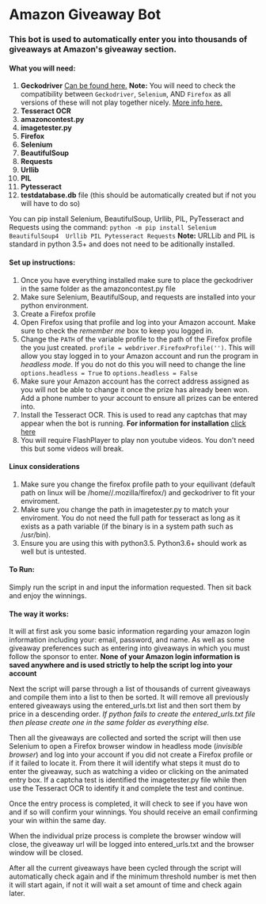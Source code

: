 # Amazon Giveaway Bot

### This bot is used to automatically enter you into thousands of giveaways at Amazon's giveaway section.

#### What you will need:
1. **Geckodriver** [Can be found here.](https://github.com/mozilla/geckodriver/releases) **Note:** You will need to check the compatibility between `Geckodriver`, `Selenium`, AND `Firefox` as all versions of these will not play together nicely. [More info here.](https://firefox-source-docs.mozilla.org/testing/geckodriver/geckodriver/Support.html)
2. **Tesseract OCR**
3. **amazoncontest.py**
4. **imagetester.py**
5. **Firefox**
6. **Selenium**
7. **BeautifulSoup**
8. **Requests**
9. **Urllib**
10. **PIL**
11. **Pytesseract**
12. **testdatabase.db** file (this should be automatically created but if not you will have to do so)


You can pip install Selenium, BeautifulSoup, Urllib, PIL, PyTesseract and Requests using the command:
`python -m pip install Selenium BeautifulSoup4  Urllib PIL Pytesseract Requests`
**Note:** URLLib and PIL is standard in python 3.5+ and does not need to be aditionally installed.

#### Set up instructions:
1. Once you have everything installed make sure to place the geckodriver in the same folder as the amazoncontest.py file
2. Make sure Selenium, BeautifulSoup, and requests are installed into your python environment.
3. Create a Firefox profile
4. Open Firefox using that profile and log into your Amazon account. Make sure to check the *remember me* box to keep you logged in.
5. Change the `PATH` of the variable profile to the path of the Firefox profile the you just created. `profile = webdriver.FirefoxProfile('')`. This will allow you stay logged in to your Amazon account and run the program in _headless mode_. If you do not do this you will need to change the line `options.headless = True` to `options.headless = False`
6. Make sure your Amazon account has the correct address assigned as you will not be able to change it once the prize has already been won. Add a phone number to your account to ensure all prizes can be entered into.
7. Install the Tesseract OCR. This is used to read any captchas that may appear when the bot is running. **For information for installation** [click here]( https://github.com/tesseract-ocr/tesseract/wiki)
8. You will require FlashPlayer to play non youtube videos. You don't need this but some videos will break. 

#### Linux considerations
1. Make sure you change the firefox profile path to your equilivant (default path on linux will be /home/<your user>/.mozilla/firefox/) and geckodriver to fit your enviroment.
2. Make sure you change the path in imagetester.py to match your enviroment. You do not need the full path for tesseract as long as it exists as a path variable (if the binary is in a system path such as /usr/bin).
3. Ensure you are using this with python3.5. Python3.6+ should work as well but is untested. 

#### To Run:
Simply run the script in and input the information requested. Then sit back and enjoy the winnings.

#### The way it works:
It will at first ask you some basic information regarding your amazon login information including your: email, password, and name. As well as some giveaway preferences such as entering into giveaways in which you must follow the sponsor to enter. **None of your Amazon login information is saved anywhere and is used strictly to help the script log into your account**

Next the script will parse through a list of thousands of current giveaways and compile them into a list to then be sorted.  It will remove all previously entered giveaways using the entered_urls.txt list and then sort them by price in a descending order. *If python fails to create the entered_urls.txt file then please create one in the same folder as everything else.*

Then all the giveaways are collected and sorted the script will then use Selenium to open a Firefox browser window in headless mode (*invisible browser*) and log into your account if you did not create a Firefox profile or if it failed to locate it. From there it will identify what steps it must do to enter the giveaway, such as watching a video or clicking on the animated entry box. If a captcha test is identified the imagetester.py file while then use the Tesseract OCR to identify it and complete the test and continue.

Once the entry process is completed, it will check to see if you have won and if so will confirm your winnings. You should receive an email confirming your win within the same day.

When the individual prize process is complete the browser window will close, the giveaway url will be logged into entered_urls.txt and the browser window will be closed.

After all the current giveaways have been cycled through the script will automatically check again and if the minimum threshold number is met then it will start again, if not it will wait a set amount of time and check again later.
